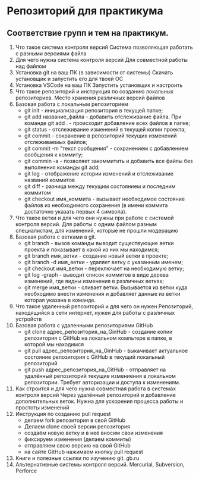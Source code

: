 # Репозиторий для практикума
## Соответствие групп и тем на практикум.

1. Что такое система контроля версий
    Система позволяющая работать с разными версиями файла
2. Для чего нужна система контроля версий
    Для совместной работы над файлом
3. Установка git на ваш ПК (в зависимости от системы)
    Скачать установщик и запустить его для твоей ОС
4. Установка VSCode на ваш ПК
    Запустить установщик и настроить
5. Что такое репозиторий и инструкция по созданию локальных репозиториев.
    Место хранения различных версий файлов
6. Базовая работа с локальным репозиторием
    - git init - инициализация репозитория в текущей папке;
    - git add название_файла - добавить отслеживание файла. При команде git add . - происходит добавление всех файлов в папке;
    - git status - отслеживание изменений в текущей копии проекта;
    - git commit - сохранение в репозиторий текущих изменений отслеживаемых файлов;
    - git commit -m "текст сообщения" - сохранением с добавлением сообщения к коммиту;
    - git commin -a - позволяет закоммитить и добавить все файлы без выполнения команды git add;
    - git log - отображение истории изменений и отслеживание названий коммитов
    - git diff - разница между текущим состоянием и последним коммитом
    - git checkout имя_коммита - вызывает необходимое состояние файлов из необходимого сохранения (в имени коммита достаточно указать первых 4 символа).
7. Что такое ветки и для чего они нужны при работе с системой контроля версий.
    Для работы с одним файлом разным специалистам, для изменений, которые не прошли модерацию
8. Базовая работа с ветками в git.
    - git branch - вызов команды выводит существующие ветки проекта и показывает в какой из них мы находимся;
    - git branch имя_ветки - создание новый ветки в проекте;
    - git branch -d имя_ветки - удаляет ветку с указанным именем;
    - git checkout имя_ветки - переключает на необходимую ветку;
    - git log -graph - выводит список коммитов в виде дерева изменений, где видны изменения в различных ветках;
    - git merge имя_ветки - сливает ветки. Вызывается из ветки куда необходимо внести изменения и добавляет данные из ветки которая указана в команде.
9. Что такое удаленный репозиторий и для чего он нужен
    Репозиторий, находящийся в сети интернет, нужен для работы с различных устройств
10. Базовая работа с удаленными репозиториями GitHub
    - git clone адрес_репозитория_на_GinHub - создание копии репозитория с GitHub на локальном компьтере в папке, в которой мы находимся
    - git pull адрес_репозитория_на_GinHub - выкачивает актуальное состояние репозитория с GitHub в текущий локальный репозиторий
    - git push адрес_репозитория_на_GitHub - отправляет на удалённый репозиторий текущие измениения в локальном репозитории. Требует авторизации и доступа к изменениям.
11. Как строится и для чего нужна совместная работа в системах контроля версий
    Через удалённый репозиторий и добавление дополнительных веток. Нужна для ускорения процесса работы и простоты изменений
12. Инструкция по созданию pull request
    - делаем fork репозитория в свой GitHub
    - Делаем clone своей версии репозитория
    - создаём новую ветку и в неё вносим свои изменения
    - фиксируем изменения (делаем коммиты)
    - отправляем свою версию на свой GitHub
    - на сайте GitHub нажимаем кнопку pull request
13. Книги и полезные ссылки по изучению git.
    gb.ru
14. Альтернативные системы контроля версий.
    Mercurial, Subversion, Perforce
